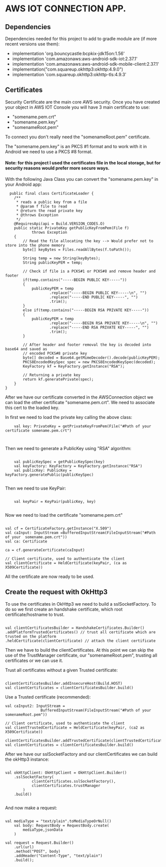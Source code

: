 # AWS IOT CONNECTION APP.



## Dependencies

Dependencies needed for this project to add to gradle module are (if more recent versions use them):

- implementation 'org.bouncycastle:bcpkix-jdk15on:1.56'
- implementation 'com.amazonaws:aws-android-sdk-iot:2.37.1'
- implementation 'com.amazonaws:aws-android-sdk-mobile-client:2.37.1'
- implementation("com.squareup.okhttp3:okhttp:4.9.0")
- implementation 'com.squareup.okhttp3:okhttp-tls:4.9.3'

## Certificates

Security Certificate are the main core AWS security. Once you have created your object in AWS IOT
Console you will have 3 main certificate to use:

- "somename.pem.crt"
- "somename.pem.key"
- "somenameRoot.pem"

To connect you don't really need the "somenameRoot.pem" certificate.

The "somename.pem.key" is an PKCS #1 format and to work with it in Android we need to use a PKCS #8
format.

#### Note: for this project I used the certificates file in the local storage, but for security reasons would prefer more secure ways.

With the following Java Class you can convert the "somename.pem.key" in your Android app:

```
  public final class CertificateLoader {
    /**
     * reads a public key from a file
     * @param f file to read
     * @return the read private key
     * @throws Exception
     */
    @RequiresApi(api = Build.VERSION_CODES.O)
    public static PrivateKey getPublicKeyFromPem(File f)
            throws Exception
    {
        // Read the file allocating the key --> Would prefer not to store into the phone memory
        byte[] keyBytes = Files.readAllBytes(f.toPath());

        String temp = new String(keyBytes);
        String publicKeyPEM = temp;

        // Check if file is a PCKS#1 or PCKS#8 and remove header and footer
        if(temp.contains("-----BEGIN PUBLIC KEY-----"))
        {
            publicKeyPEM = temp
                    .replace("-----BEGIN PUBLIC KEY-----\n", "")
                    .replace("-----END PUBLIC KEY-----", "")
                    .trim();
        }
        else if(temp.contains("-----BEGIN RSA PRIVATE KEY-----"))
        {
            publicKeyPEM = temp
                    .replace("-----BEGIN RSA PRIVATE KEY-----\n", "")
                    .replace("-----END RSA PRIVATE KEY-----", "")
                    .trim();
        }

        // After header and footer removal the key is decoded into base64 and saved as
        // encoded PCKS#8 private key
        byte[] decoded = Base64.getMimeDecoder().decode(publicKeyPEM);
        PKCS8EncodedKeySpec spec = new PKCS8EncodedKeySpec(decoded);
        KeyFactory kf = KeyFactory.getInstance("RSA");

        // Returning a private key
        return kf.generatePrivate(spec);
    }
}
```

After we have our certificate converted in the AWSConnection object we can load the other
certificate "somename.pem.crt". We need to associate this cert to the loaded key.

In first we need to load the private key calling the above class:

```
    val key: PrivateKey = getPrivateKeyFromPem(File("#Path of your certificate somename.pem.crt")
    
    
```

Then we need to generate a PublicKey using "RSA" algorithm:

```

    val publicKeySpec = getPublicKeySpec(key)
    val keyFactory: KeyFactory = KeyFactory.getInstance("RSA")
    val publicKey: PublicKey = keyFactory.generatePublic(publicKeySpec)
    
```

Then we need to use KeyPair:

```

    val keyPair = KeyPair(publicKey, key)
  
```

Now we need to load the certificate "somename.pem.crt"

```

val cf = CertificateFactory.getInstance("X.509")
val caInput: InputStream =BufferedInputStream(FileInputStream("#Path of your  somename.pem.crt"))
val ca: Certificate

ca = cf.generateCertificate(caInput)

// Client certificate, used to authenticate the client
val clientCertificate = HeldCertificate(keyPair, (ca as X509Certificate))

```

All the certificate are now ready to be used.

## Create the request with OkHttp3

To use the certificates in OkHttp3 we need to build a sslSocketFactory.
To do so we first create an handshake certificate, which root certificate/hostname to trust.

```

val clientCertificatesBuilder = HandshakeCertificates.Builder()
.addPlatformTrustedCertificates() // trust all certificate which are trusted on the platform
.heldCertificate(clientCertificate) // attach the client certificate

```

Then we have to build the clientCertificates.
At this point we can skip the use of the TrustManager certificate, our "somenameRoot.pem", trusting all certificates or we can use it.

Trust all certificates without a given Trusted certificate:

```

clientCertificatesBuilder.addInsecureHost(Build.HOST)
val clientCertificates = clientCertificatesBuilder.build()

```

Use a Trusted certificate (recommended):

```
val caInput2: InputStream =
                BufferedInputStream(FileInputStream("#Path of your  somenameRoot.pem"))

// Client certificate, used to authenticate the client
val clientTrustedCertificate = HeldCertificate(keyPair, (ca2 as X509Certificate))

clientCertificatesBuilder.addTrustedCertificate(clientTrustedCertificate)
val clientCertificates = clientCertificatesBuilder.build()

```

After we have our sslSocketFactory and our clientCertificates we can build the okHttp3 instance:

```

val okHttpClient: OkHttpClient = OkHttpClient.Builder()
    .sslSocketFactory(
            clientCertificates.sslSocketFactory(),
            clientCertificates.trustManager
        )
    .build()
    
```

And now make a request:

```

val mediaType = "text/plain".toMediaTypeOrNull()
    val body: RequestBody = RequestBody.create(
        mediaType,jsonData
    )

val request = Request.Builder()
    .url(url)
    .method("POST", body)
    .addHeader("Content-Type", "text/plain")
    .build();

```